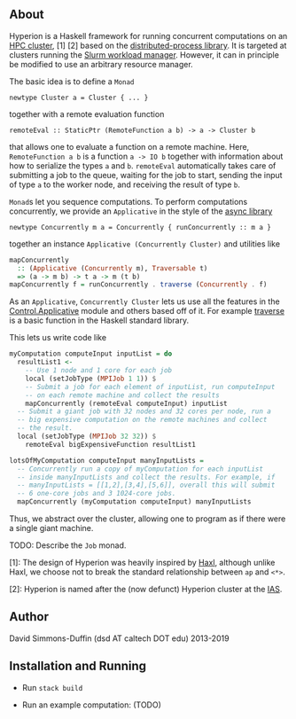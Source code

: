 About 
-----

Hyperion is a Haskell framework for running concurrent computations on
an [HPC cluster](https://en.wikipedia.org/wiki/High-performance_computing), [1] [2] based
on the [distributed-process library](http://hackage.haskell.org/package/distributed-process-0.7.4). It is targeted at clusters running the [Slurm workload manager](https://slurm.schedmd.com/documentation.html). However, it can in principle be modified to use an arbitrary resource manager.

The basic idea is to define a `Monad`

    newtype Cluster a = Cluster { ... }

together with a remote evaluation function

    remoteEval :: StaticPtr (RemoteFunction a b) -> a -> Cluster b

that allows one to evaluate a function on a remote machine. Here,
`RemoteFunction a b` is a function `a -> IO b` together with
information about how to serialize the types `a` and `b`. `remoteEval`
automatically takes care of submitting a job to the queue, waiting for
the job to start, sending the input of type `a` to the worker node,
and receiving the result of type `b`.

`Monad`s let you sequence computations. To perform computations
concurrently, we provide an `Applicative` in the style of the
[async library](http://hackage.haskell.org/package/async-2.2.1)

    newtype Concurrently m a = Concurrently { runConcurrently :: m a }

together an instance `Applicative (Concurrently Cluster)` and utilities like

```haskell
mapConcurrently
  :: (Applicative (Concurrently m), Traversable t)
  => (a -> m b) -> t a -> m (t b)
mapConcurrently f = runConcurrently . traverse (Concurrently . f)
```

As an `Applicative`, `Concurrently Cluster` lets us use all the features in the
[Control.Applicative](http://hackage.haskell.org/package/base-4.12.0.0/docs/Control-Applicative.html)
module and others based off of it. For example [traverse](http://hackage.haskell.org/package/base-4.12.0.0/docs/Data-Traversable.html#v:traverse)
is a basic function in the Haskell standard library.

This lets us write code like

```haskell
myComputation computeInput inputList = do
  resultList1 <- 
    -- Use 1 node and 1 core for each job
    local (setJobType (MPIJob 1 1)) $
    -- Submit a job for each element of inputList, run computeInput
    -- on each remote machine and collect the results
    mapConcurrently (remoteEval computeInput) inputList
  -- Submit a giant job with 32 nodes and 32 cores per node, run a
  -- big expensive computation on the remote machines and collect
  -- the result.
  local (setJobType (MPIJob 32 32)) $
    remoteEval bigExpensiveFunction resultList1

lotsOfMyComputation computeInput manyInputLists =
  -- Concurrently run a copy of myComputation for each inputList
  -- inside manyInputLists and collect the results. For example, if
  -- manyInputLists = [[1,2],[3,4],[5,6]], overall this will submit
  -- 6 one-core jobs and 3 1024-core jobs.
  mapConcurrently (myComputation computeInput) manyInputLists
```
      
Thus, we abstract over the cluster, allowing one to program as if
there were a single giant machine.

TODO: Describe the `Job` monad.

[1]: The design of Hyperion was heavily inspired by [Haxl](https://github.com/facebook/Haxl),
although unlike Haxl, we choose not to break the standard relationship between `ap` and `<*>`.

[2]: Hyperion is named after the (now defunct) Hyperion cluster at the [IAS](https://www.ias.edu/).

Author
------

David Simmons-Duffin (dsd AT caltech DOT edu) 2013-2019

Installation and Running
------------------------

- Run `stack build`

- Run an example computation: (TODO)
  
